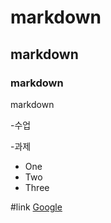 # markdown
## markdown
### markdown
markdown

-수업

-과제

* One
* Two
* Three

#link
[Google](https://google.com, "google link")
